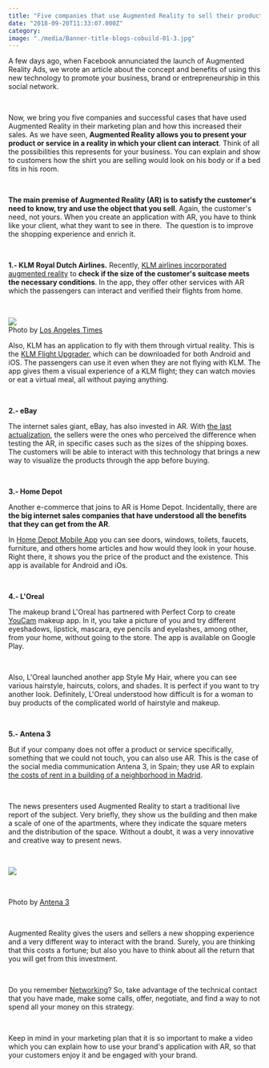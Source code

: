 ```yaml
---
title: "Five companies that use Augmented Reality to sell their products"
date: "2018-09-20T11:33:07.000Z"
category: 
image: "./media/Banner-title-blogs-cobuild-01-3.jpg"
---
```


A few days ago, when Facebook annunciated the launch of Augmented Reality Ads, we wrote an article about the concept and benefits of using this new technology to promote your business, brand or entrepreneurship in this social network.

<br>

Now, we bring you five companies and successful cases that have used Augmented Reality in their marketing plan and how this increased their sales. As we have seen, **Augmented Reality allows you to present your product or service in a reality in which your client can interact**. Think of all the possibilities this represents for your business. You can explain and show to customers how the shirt you are selling would look on his body or if a bed fits in his room. 

<br>

**The main premise of Augmented Reality (AR) is to satisfy the customer's need to know, try and use the object that you sell**. Again, the customer's need, not yours. When you create an application with AR, you have to think like your client, what they want to see in there.  The question is to improve the shopping experience and enrich it.   

<br>

**1.- KLM Royal Dutch Airlines.** Recently, [KLM airlines incorporated augmented reality](https://www.youtube.com/watch?v=LAvRIFN_hNc) to **check if the size of the customer's suitcase meets the necessary conditions**. In the app, they offer other services with AR which the passengers can interact and verified their flights from home.

<br>

<image src="./media/image3-asd4231sda.jpg"></image>
<br>
Photo by [Los Angeles Times](https://www.latimes.com/)

Also, KLM has an application to fly with them through virtual reality. This is the [KLM Flight Upgrader](https://www.youtube.com/watch?v=PwTFsXDmHx0), which can be downloaded for both Android and iOS. The passengers can use it even when they are not flying with KLM. The app gives them a visual experience of a KLM flight; they can watch movies or eat a virtual meal, all without paying anything.   

<br>

**2.- eBay** 

The internet sales giant, eBay, has also invested in AR. With [the last actualization](https://www.youtube.com/watch?v=7ezT7omejfk), the sellers were the ones who perceived the difference when testing the AR, in specific cases such as the sizes of the shipping boxes. The customers will be able to interact with this technology that brings a new way to visualize the products through the app before buying.   

<br>

**3.- Home Depot** 

Another e-commerce that joins to AR is Home Depot. Incidentally, there are **the big internet sales companies that have understood all the benefits that they can get from the AR**. 


In [Home Depot Mobile App](https://www.youtube.com/watch?v=yETvPdW9J4s) you can see doors, windows, toilets, faucets, furniture, and others home articles and how would they look in your house. Right there, it shows you the price of the product and the existence. This app is available for Android and iOs.   

<br>

**4.- L'Oreal** 

The makeup brand L'Oreal has partnered with Perfect Corp to create [YouCam](https://www.youtube.com/watch?v=6B5XBcSqdjU) makeup app. In it, you take a picture of you and try different eyeshadows, lipstick, mascara, eye pencils and eyelashes, among other, from your home, without going to the store. The app is available on Google Play.

<br>

Also, L'Oreal launched another app Style My Hair, where you can see various hairstyle, haircuts, colors, and shades. It is perfect if you want to try another look. Definitely, L'Oreal understood how difficult is for a woman to buy products of the complicated world of hairstyle and makeup. 

<br>

**5.- Antena 3** 

But if your company does not offer a product or service specifically, something that we could not touch, you can also use AR. This is the case of the social media communication Antena 3, in Spain; they use AR to explain [the costs of rent in a building of a neighborhood in Madrid](https://www.antena3.com/noticias/tecnologia/asi-ha-estrenado-antena-3-noticias-la-realidad-aumentada-en-su-informativo_201809075b9295630cf2a2488845ada3.html). 

<br>

The news presenters used Augmented Reality to start a traditional live report of the subject. Very briefly, they show us the building and then make a scale of one of the apartments, where they indicate the square meters and the distribution of the space. Without a doubt, it was a very innovative and creative way to present news.  

<br>

<image src="./media/unnamed-23221-1.jpg"></image>

<br>

Photo by [Antena 3](https://www.antena3.com/)

<br>

Augmented Reality gives the users and sellers a new shopping experience and a very different way to interact with the brand. Surely, you are thinking that this costs a fortune; but also you have to think about all the return that you will get from this investment. 

<br>

Do you remember [Networking](https://cobuildlab.com/blog/networking-for-entrepreneurs-the-key-to-growth)? So, take advantage of the technical contact that you have made, make some calls, offer, negotiate, and find a way to not spend all your money on this strategy. 

<br>

Keep in mind in your marketing plan that it is so important to make a video which you can explain how to use your brand's application with AR, so that your customers enjoy it and be engaged with your brand.